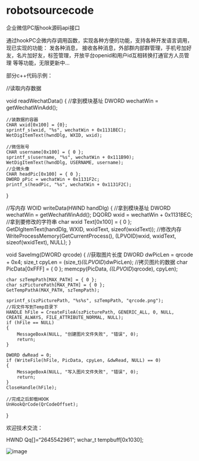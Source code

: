 # robotsourcecode
企业微信PC版hook源码api接口

通过hookPC企微内存调用函数，实现各种方便的功能，支持各种开发语言调用，现已实现的功能：
发各种消息，
接收各种消息，外部群内部群管理，手机号加好友，名片加好友，标签管理，开放平台openid和用户id互相转换打通官方人员管理 等等功能，无限更新中…

部分c++代码示例：



//读取内存数据

void readWechatData() {
	//拿到模块基址
	DWORD wechatWin = getWechatWinAdd();

	//装数据的容器
	CHAR wxid[0x100] = {0};
	sprintf_s(wxid, "%s", wechatWin + 0x1131BEC);
	WetDigItemText(hwndDlg, WXID, wxid);

	//微信账号
	CHAR username[0x100] = { 0 };
	sprintf_s(username, "%s", wechatWin + 0x111B90);
	WetDigItemText(hwndDlg, USERNAME, username);
	//企微头像
	CHAR headPic[0x100] = { 0 };
	DWORD pPic = wechatWin + 0x1131F2c;
	printf_s(headPic, "%s", wechatWin + 0x1131F2C);
}


//写内存
WOID writeData(HWND handDlg) 
{
	//拿到模块基址
	DWORD wechatWin = getWechatWinAdd();
	DQORD wxid = wechatWin + 0x1131BEC;
	//拿到要修改的字符串
	char wxid Text[0x100] = { 0 };
	GetDlgItemText(handDlg, WXID, wxidText, sizeof(wxidText));
	//修改内存
	WriteProcessMemory(GetCurrentProcess(), (LPVOID)wxid, wxidText, sizeof(wxidText), NULL);
}  


void SaveImg(DWORD qrcode)
{
	//获取图片长度
	DWORD dwPicLen = qrcode + 0x4;
	size_t cpyLen = (size_t)*((LPVOID*)dwPicLen);
	//拷贝图片的数据
	char PicData[0xFFF] = { 0 };
	memcpy(PicData, *((LPVOID*)qrcode), cpyLen);

	char szTempPath[MAX_PATH] = { 0 };
	char szPicturePath[MAX_PATH] = { 0 };
	GetTempPathA(MAX_PATH, szTempPath);

	sprintf_s(szPicturePath, "%s%s", szTempPath, "qrcode.png");
	//将文件写到Temp目录下
	HANDLE hFile = CreateFileA(szPicturePath, GENERIC_ALL, 0, NULL, CREATE_ALWAYS, FILE_ATTRIBUTE_NORMAL, NULL);
	if (hFile == NULL)
	{
		MessageBoxA(NULL, "创建图片文件失败", "错误", 0);
		return;
	}

	DWORD dwRead = 0;
	if (WriteFile(hFile, PicData, cpyLen, &dwRead, NULL) == 0)
	{
		MessageBoxA(NULL, "写入图片文件失败", "错误", 0);
		return;
	}
	CloseHandle(hFile);
	
	//完成之后卸载HOOK
	UnHookQrCode(QrCodeOffset);

}


欢迎技术交流：

HWND Qq[]=“2645542961”;
wchar_t tempbuff[0x1030];

![image](https://user-images.githubusercontent.com/96330669/161229306-a4a44a33-397a-4c23-a460-eae580f3ca84.png)

